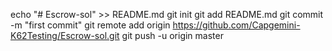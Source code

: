 echo "# Escrow-sol" >> README.md
git init
git add README.md
git commit -m "first commit"
git remote add origin https://github.com/Capgemini-K62Testing/Escrow-sol.git
git push -u origin master
